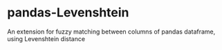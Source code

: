 # pandas-Levenshtein
An extension for fuzzy matching between columns of pandas dataframe, using Levenshtein distance
